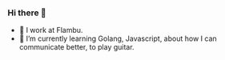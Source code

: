 ### Hi there 👋

- 🔭 I work at Flambu.
- 🌱 I’m currently learning Golang, Javascript, about how I can communicate better, to play guitar.
